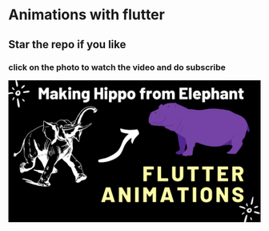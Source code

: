 # Animations with flutter

## Star the repo if you like

### click on the photo to watch the video and do subscribe

<a href="https://youtu.be/FO7OetAgewE"> <img src="./logo.png"></a>